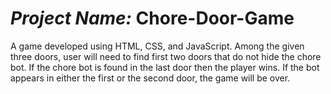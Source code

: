 # *Project Name:* Chore-Door-Game
A game developed using HTML, CSS, and JavaScript. Among the given three doors, user will need to find first two doors that do not hide the chore bot. 
If the chore bot is found in the last door then the player wins. If the bot appears in either the first or the second door, the game will be over.
